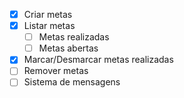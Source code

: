- [x] Criar metas
- [x] Listar metas
    - [ ] Metas realizadas
    - [ ] Metas abertas
- [x] Marcar/Desmarcar metas realizadas
- [ ] Remover metas
- [ ] Sistema de mensagens